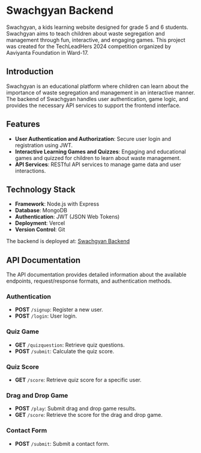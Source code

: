 # Swachgyan Backend

Swachgyan, a kids learning website designed for grade 5 and 6 students. Swachgyan aims to teach children about waste segregation and management through fun, interactive, and engaging games. This project was created for the TechLeadHers 2024 competition organized by Aaviyanta Foundation in Ward-17.

## Introduction

Swachgyan is an educational platform where children can learn about the importance of waste segregation and management in an interactive manner. The backend of Swachgyan handles user authentication, game logic, and provides the necessary API services to support the frontend interface.

## Features

- **User Authentication and Authorization**: Secure user login and registration using JWT.
- **Interactive Learning Games and Quizzes**: Engaging and educational games and quizzed for children to learn about waste management.
- **API Services**: RESTful API services to manage game data and user interactions.

## Technology Stack

- **Framework**: Node.js with Express
- **Database**: MongoDB
- **Authentication**: JWT (JSON Web Tokens)
- **Deployment**: Vercel
- **Version Control**: Git

The backend is deployed at: [Swachgyan Backend](https://swachgyanbackend.vercel.app/)

## API Documentation

The API documentation provides detailed information about the available endpoints, request/response formats, and authentication methods.

### Authentication

- **POST** `/signup`: Register a new user.
- **POST** `/login`: User login.

### Quiz Game

- **GET** `/quizquestion`: Retrieve quiz questions.
- **POST** `/submit`: Calculate the quiz score.

### Quiz Score

- **GET** `/score`: Retrieve quiz score for a specific user.

### Drag and Drop Game

- **POST** `/play`: Submit drag and drop game results.
- **GET** `/score`: Retrieve the score for the drag and drop game.

### Contact Form

- **POST** `/submit`: Submit a contact form.


